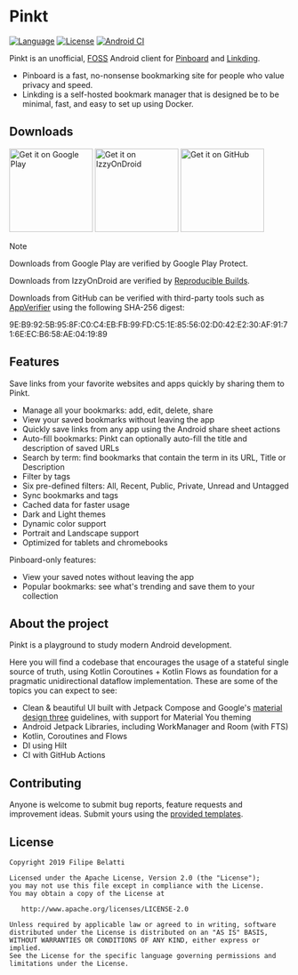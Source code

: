 Pinkt
=====

[![Language](https://img.shields.io/badge/language-kotlin-brightgreen.svg)](https://www.github.com/fibelatti/pinboard-kotlin)
[![License](https://img.shields.io/badge/License-Apache%202.0-blue.svg)](https://opensource.org/licenses/Apache-2.0)
[![Android CI](https://github.com/fibelatti/pinboard-kotlin/workflows/Android%20CI/badge.svg)](https://github.com/fibelatti/pinboard-kotlin/actions?query=workflow%3A%22Android+CI%22)

Pinkt is an unofficial, [FOSS](https://en.wikipedia.org/wiki/Free_and_open-source_software) Android client for [Pinboard](http://pinboard.in/) and [Linkding](https://github.com/sissbruecker/linkding).

* Pinboard is a fast, no-nonsense bookmarking site for people who value privacy and speed.
* Linkding is a self-hosted bookmark manager that is designed be to be minimal, fast, and easy to set up using Docker.

Downloads
--------

<a href='https://play.google.com/store/apps/details?id=com.fibelatti.pinboard'><img alt='Get it on Google Play' src='https://play.google.com/intl/en_us/badges/images/generic/en_badge_web_generic.png' width='150' /></a>
<a href='https://apt.izzysoft.de/fdroid/index/apk/com.fibelatti.pinboard'><img alt='Get it on IzzyOnDroid' src='https://gitlab.com/IzzyOnDroid/repo/-/raw/master/assets/IzzyOnDroid.png' width='150' /></a>
<a href="https://github.com/fibelatti/pinboard-kotlin/releases/latest"><img alt="Get it on GitHub" src="https://github.com/machiav3lli/oandbackupx/blob/034b226cea5c1b30eb4f6a6f313e4dadcbb0ece4/badge_github.png" width="150"></a>

>[!Note]
>
> Downloads from Google Play are verified by Google Play Protect.
>
> Downloads from IzzyOnDroid are verified by [Reproducible Builds](https://android.izzysoft.de/articles/named/iod-rbs-mirrors-clients?lang=en).
>
> Downloads from GitHub can be verified with third-party tools such as [AppVerifier](https://github.com/soupslurpr/AppVerifier) using the following SHA-256 digest:
>
> 9E:B9:92:5B:95:8F:C0:C4:EB:FB:99:FD:C5:1E:85:56:02:D0:42:E2:30:AF:91:71:6E:EC:B6:58:AE:04:19:89

Features
--------

Save links from your favorite websites and apps quickly by sharing them to Pinkt.

- Manage all your bookmarks: add, edit, delete, share
- View your saved bookmarks without leaving the app
- Quickly save links from any app using the Android share sheet actions
- Auto-fill bookmarks: Pinkt can optionally auto-fill the title and description of saved URLs
- Search by term: find bookmarks that contain the term in its URL, Title or Description
- Filter by tags
- Six pre-defined filters: All, Recent, Public, Private, Unread and Untagged
- Sync bookmarks and tags
- Cached data for faster usage
- Dark and Light themes
- Dynamic color support
- Portrait and Landscape support
- Optimized for tablets and chromebooks

Pinboard-only features:

- View your saved notes without leaving the app
- Popular bookmarks: see what's trending and save them to your collection

About the project
--------

Pinkt is a playground to study modern Android development.

Here you will find a codebase that encourages the usage of a stateful single source of truth, using Kotlin Coroutines + Kotlin Flows as foundation for a pragmatic unidirectional dataflow implementation. These are some of the topics you can expect to see:
- Clean & beautiful UI built with Jetpack Compose and Google's [material design three](https://m3.material.io/) guidelines, with support for Material You theming
- Android Jetpack Libraries, including WorkManager and Room (with FTS)
- Kotlin, Coroutines and Flows
- DI using Hilt
- CI with GitHub Actions

Contributing
--------

Anyone is welcome to submit bug reports, feature requests and improvement ideas. Submit yours using the [provided templates](https://github.com/fibelatti/pinboard-kotlin/issues/new/choose).

License
--------

    Copyright 2019 Filipe Belatti

    Licensed under the Apache License, Version 2.0 (the "License");
    you may not use this file except in compliance with the License.
    You may obtain a copy of the License at

       http://www.apache.org/licenses/LICENSE-2.0

    Unless required by applicable law or agreed to in writing, software
    distributed under the License is distributed on an "AS IS" BASIS,
    WITHOUT WARRANTIES OR CONDITIONS OF ANY KIND, either express or implied.
    See the License for the specific language governing permissions and
    limitations under the License.

